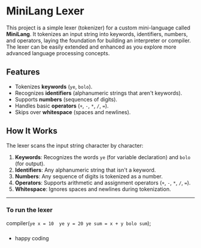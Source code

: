 # MiniLang Lexer

This project is a simple lexer (tokenizer) for a custom mini-language called **MiniLang**. It tokenizes an input string into keywords, identifiers, numbers, and operators, laying the foundation for building an interpreter or compiler. The lexer can be easily extended and enhanced as you explore more advanced language processing concepts.

## Features
- Tokenizes **keywords** (`ye`, `bolo`).
- Recognizes **identifiers** (alphanumeric strings that aren't keywords).
- Supports **numbers** (sequences of digits).
- Handles basic **operators** (`+`, `-`, `*`, `/`, `=`).
- Skips over **whitespace** (spaces and newlines).

## How It Works

The lexer scans the input string character by character:
1. **Keywords**: Recognizes the words `ye` (for variable declaration) and `bolo` (for output).
2. **Identifiers**: Any alphanumeric string that isn't a keyword.
3. **Numbers**: Any sequence of digits is tokenized as a number.
4. **Operators**: Supports arithmetic and assignment operators (`+`, `-`, `*`, `/`, `=`).
5. **Whitespace**: Ignores spaces and newlines during tokenization.

---
### To run the lexer

compiler(`
  ye x = 10 
  ye y = 20
  ye sum = x + y
  bolo sum
`);

###
- happy coding 
